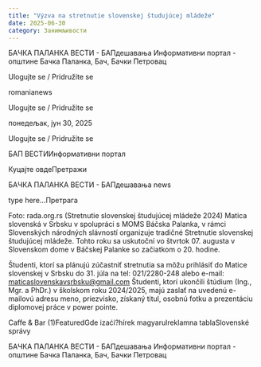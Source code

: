 ```yaml
---
title: "Výzva na stretnutie slovenskej študujúcej mládeže"
date: 2025-06-30
category: Занимљивости
---
```


БАЧКА ПАЛАНКА ВЕСТИ - БАПдешавања Информативни портал - општине Бачка Паланка, Бач, Бачки Петровац

Ulogujte se / Pridružite se

romanianews

Ulogujte se / Pridružite se

понедељак, јун 30, 2025

Ulogujte se / Pridružite se

БАП ВЕСТИИнформативни портал

Куцајте овдеПретражи

БАЧКА ПАЛАНКА ВЕСТИ - БАПдешавања news

type here...Претрага

Foto: rada.org.rs (Stretnutie slovenskej študujúcej mládeže 2024)
            Matica slovenská v Srbsku v spolupráci s MOMS Báčska Palanka, v rámci Slovenských národných slávností organizuje tradičné Stretnutie slovenskej študujúcej mládeže. Tohto roku sa uskutoční vo štvrtok 07. augusta v Slovenskom dome v Báčskej Palanke so začiatkom o 20. hodine.

Študenti, ktorí sa plánujú zúčastniť stretnutia sa môžu prihlásiť do Matice slovenskej v Srbsku do 31. júla na tel: 021/2280-248 alebo e-mail: maticaslovenskavsrbsku@gmail.com
Študenti, ktorí ukončili štúdium (Ing., Mgr. a PhDr.) v školskom roku 2024/2025, majú zaslať na uvedenú e-mailovú adresu meno, priezvisko, získaný titul, osobnú fotku a prezentáciu diplomovej práce v power pointe.

Caffe & Bar (1)FeaturedGde izaći?hírek magyarulreklamna tablaSlovenské správy

БАЧКА ПАЛАНКА ВЕСТИ - БАПдешавања Информативни портал - општине Бачка Паланка, Бач, Бачки Петровац
